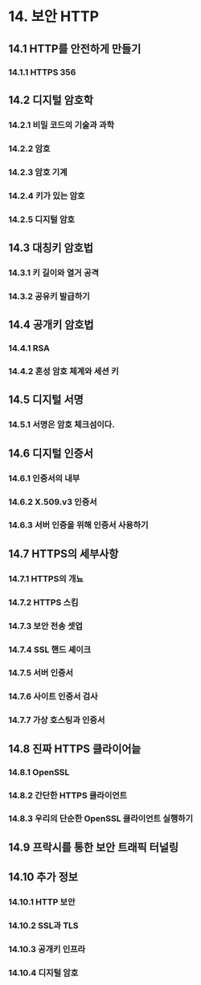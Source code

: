 # 14. 보안 HTTP

## 14.1 HTTP를 안전하게 만들기

### 14.1.1 HTTPS 356

## 14.2 디지털 암호학

### 14.2.1 비밀 코드의 기술과 과학

### 14.2.2 암호

### 14.2.3 암호 기계

### 14.2.4 키가 있는 암호

### 14.2.5 디지털 암호

## 14.3 대칭키 암호법

### 14.3.1 키 길이와 열거 공격

### 14.3.2 공유키 발급하기

## 14.4 공개키 암호법

### 14.4.1 RSA

### 14.4.2 혼성 암호 체계와 세션 키

## 14.5 디지털 서명

### 14.5.1 서명은 암호 체크섬이다.

## 14.6 디지털 인증서

### 14.6.1 인증서의 내부

### 14.6.2 X.509.v3 인증서

### 14.6.3 서버 인증을 위해 인증서 사용하기

## 14.7 HTTPS의 세부사항

### 14.7.1 HTTPS의 개뇨

### 14.7.2 HTTPS 스킴

### 14.7.3 보안 전송 셋업

### 14.7.4 SSL 핸드 셰이크

### 14.7.5 서버 인증서

### 14.7.6 사이트 인증서 검사

### 14.7.7 가상 호스팅과 인증서

## 14.8 진짜 HTTPS 클라이어늩

### 14.8.1 OpenSSL

### 14.8.2 간단한 HTTPS 클라이언트

### 14.8.3 우리의 단순한 OpenSSL 클라이언트 실행하기

## 14.9 프락시를 통한 보안 트래픽 터널링

## 14.10 추가 정보

### 14.10.1 HTTP 보안

### 14.10.2 SSL과 TLS

### 14.10.3 공개키 인프라

### 14.10.4 디지털 암호
